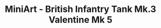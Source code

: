 ---
layout: product
title: "MiniArt - British Infantry Tank Mk.3 Valentine Mk 5"
price: "5500" 
desc: "N/A"
img_path: "/assets/img/MI35106.webp"
brand: "N/A"
available: true
special_offer: false
new: false
soon: false
cat: "010000"
subcat: "010100"
subsubcat: "0N/A"
sifra: "MI35106"
popular: false
---